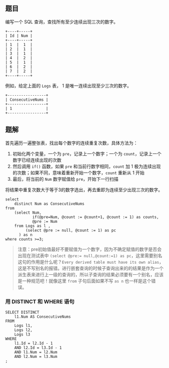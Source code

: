 ## 题目

编写一个 SQL 查询，查找所有至少连续出现三次的数字。

```
+----+-----+
| Id | Num |
+----+-----+
| 1  |  1  |
| 2  |  1  |
| 3  |  1  |
| 4  |  2  |
| 5  |  1  |
| 6  |  2  |
| 7  |  2  |
+----+-----+
```

例如，给定上面的 `Logs` 表， 1 是唯一连续出现至少三次的数字。

```
+-----------------+
| ConsecutiveNums |
+-----------------+
| 1               |
+-----------------+
```

## 题解

首先遍历一遍整张表，找出每个数字的连续重复次数，具体方法为：

1. 初始化两个变量，一个为 `pre`，记录上一个数字；一个为 `count`，记录上一个数字已经连续出现的次数
2. 然后调用 `if()` 函数，如果 `pre` 和当前行数字相同，`count` 加 1 极为连续出现的次数；如果不同，意味着重新开始一个数字，`count` 重新从 1 开始
3. 最后，将当前的 `Num` 数字赋值给 `pre`，开始下一行扫描

将结果中重复次数大于等于3的数字选出，再去重即为连续至少出现三次的数字。

```mysql
select 
    distinct Num as ConsecutiveNums 
from
    (select Num,
            if(@pre=Num, @count := @count+1, @count := 1) as counts, 
            @pre := Num
    from Logs as l ,
         (select @pre := null, @count := 1) as pc
      ) as n
where counts >=3;
```

> 注意：pre初始值最好不要赋值为一个数字，因为不确定赋值的数字是否会出现在测试表中
>  `(select @pre:= null,@count:=1) as pc`，这里需要别名这句的作用是什么呢？`Every derived table must have its own alias`，这是不写别名的报错。进行嵌套查询的时候子查询出来的的结果是作为一个派生表来进行上一级的查询的，所以子查询的结果必须要有一个别名，应该是一种规范吧！就像这里  `from` 子句后面如果不写 `as n` 也一样是这个错误。

### 用 DISTINCT 和 WHERE 语句

```mysql
SELECT DISTINCT
    l1.Num AS ConsecutiveNums
FROM
    Logs l1,
    Logs l2,
    Logs l3
WHERE
    l1.Id = l2.Id - 1
    AND l2.Id = l3.Id - 1
    AND l1.Num = l2.Num
    AND l2.Num = l3.Num
;
```
